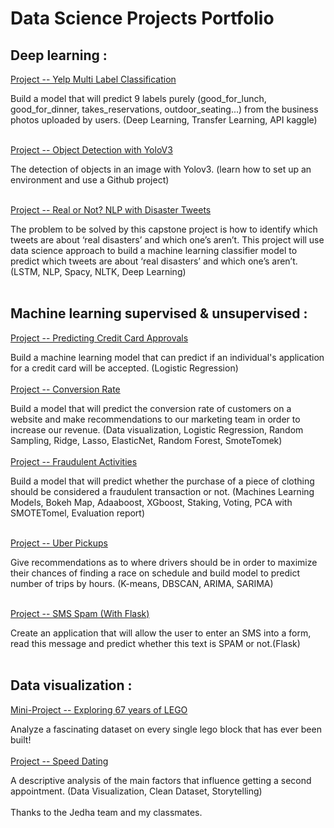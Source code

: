 # Data Science Projects Portfolio

## __Deep learning :__

[Project -- Yelp Multi Label Classification](https://github.com/EmilienN/jedha-projet/tree/master/Deep%20learning/Project%20--%20Yelp%20Multi%20Label%20Classification)

Build a model that will predict 9 labels purely (good_for_lunch, good_for_dinner, takes_reservations, outdoor_seating...) from the business photos uploaded by users. (Deep Learning, Transfer Learning, API kaggle)<br/>
<br/>

[Project -- Object Detection with YoloV3](https://github.com/EmilienN/jedha-projet/tree/master/Deep%20learning/Project%20--%20Object%20Detection%20with%20YoloV3)

The detection of objects in an image with Yolov3. (learn how to set up an environment and use a Github project)<br/>
<br/>

[Project -- Real or Not? NLP with Disaster Tweets](https://github.com/EmilienN/jedha-projet/tree/master/Deep%20learning/Project%20--%20Real%20or%20Not_%20NLP%20with%20Disaster%20Tweets)

The problem to be solved by this capstone project is how to identify which tweets are about ‘real disasters’ and which one’s aren’t. This project will use data science approach to build a machine learning classifier model to predict which tweets are about ‘real disasters’ and which one’s aren’t. (LSTM, NLP, Spacy, NLTK, Deep Learning)<br/>
<br/>

## __Machine learning supervised & unsupervised :__

[Project -- Predicting Credit Card Approvals](https://github.com/EmilienN/jedha-projet/tree/master/Machine%20learning%20supervised%20&%20unsupervised/Project%20--%20Predicting%20Credit%20Card%20Approvals)

Build a machine learning model that can predict if an individual's application for a credit card will be accepted. (Logistic Regression)
<br/>
<br/>
[Project -- Conversion Rate](https://github.com/EmilienN/jedha-projet/tree/master/Machine%20learning%20supervised%20&%20unsupervised/Project%20--%20CONVERSION%20RATE)

Build a model that will predict the conversion rate of customers on a website and make recommendations to our marketing team in order to increase our revenue. (Data visualization, Logistic Regression, Random Sampling, Ridge, Lasso, ElasticNet, Random Forest, SmoteTomek)<br/>
<br/>
[Project -- Fraudulent Activities](https://github.com/EmilienN/jedha-projet/tree/master/Machine%20learning%20supervised%20&%20unsupervised/Project%20--%20Fraudulent%20Activities)

Build a model that will predict whether the purchase of a piece of clothing should be considered a fraudulent transaction or not. (Machines Learning Models, Bokeh Map, Adaaboost, XGboost, Staking, Voting, PCA with SMOTETomel, Evaluation report)<br/>
<br/>

[Project -- Uber Pickups](https://github.com/EmilienN/jedha-projet/tree/master/Machine%20learning%20supervised%20&%20unsupervised/Project%20--%20Uber%20Pickups)<br/>

Give recommendations as to where drivers should be in order to maximize their chances of finding a race on schedule and build model to predict number of trips by hours. (K-means, DBSCAN, ARIMA, SARIMA)<br/>
<br/>

[Project -- SMS Spam (With Flask)](https://github.com/EmilienN/jedha-projet/tree/master/Machine%20learning%20supervised%20&%20unsupervised/Project%20--%20SMS%20Spam%20With%20Flask)<br/>

Create an application that will allow the user to enter an SMS into a form, read this message and predict whether this text is SPAM or not.(Flask)<br/>
<br/>

## __Data visualization :__

[Mini-Project -- Exploring 67 years of LEGO](https://github.com/EmilienN/jedha-projet/tree/master/Data%20vizualisation/Project%20--%20Exploring%2067%20years%20of%20LEGO)

Analyze a fascinating dataset on every single lego block that has ever been built!<br/>
<br/>
[Project -- Speed Dating](https://github.com/EmilienN/jedha-projet/tree/master/Data%20vizualisation/Project%20--%20SPEED%20DATING)

A descriptive analysis of the main factors that influence getting a second appointment. (Data Visualization, Clean Dataset, Storytelling)<br/>
<br/>
Thanks to the Jedha team and my classmates.
